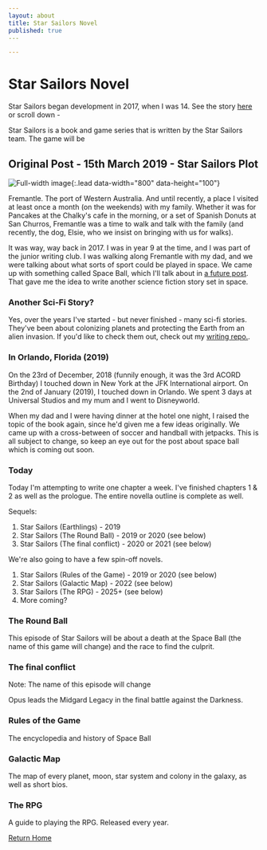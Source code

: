 ```yaml
---
layout: about
title: Star Sailors Novel
published: true
​---

---
```


# Star Sailors Novel

Star Sailors began development in 2017, when I was 14. See the story [here](https://acord-robotics.github.io/starsailors/hydejack/2019-03-15-Star-Sailors-Plot/) or scroll down - 

Star Sailors is a book and game series that is written by the Star Sailors team. The game will be 

## Original Post - 15th March 2019 - Star Sailors Plot

![Full-width image](https://fremantlestuff.info/parks/img/SFFC.jpg){:.lead data-width="800" data-height="100"}



Fremantle. The port of Western Australia. And until recently, a place I visited at least once a month (on the weekends) with my family. Whether it was for Pancakes at the Chalky's cafe in the morning, or a set of Spanish Donuts at San Churros, Fremantle was a time to walk and talk with the family (and recently, the dog, Elsie, who we insist on bringing with us for walks).

It was way, way back in 2017. I was in year 9 at the time, and I was part of the junior writing club. I was walking along Fremantle with my dad, and we were talking about what sorts of sport could be played in space. We came up with something called Space Ball, which I'll talk about in [a future post](http://acord-robotics.github.io/starsailors/hydejack/2019-03-16-space-ball/). That gave me the idea to write another science fiction story set in space.

### Another Sci-Fi Story?

Yes, over the years I've started - but never finished - many sci-fi stories. They've been about colonizing planets and protecting the Earth from an alien invasion. If you'd like to check them out, check out my [writing repo.](http://irisdroidology.github.io/writing-repo/). 

### In Orlando, Florida (2019)

On the 23rd of December, 2018 (funnily enough, it was the 3rd ACORD Birthday) I touched down in New York at the JFK International airport. On the 2nd of January (2019), I touched down in Orlando. We spent 3 days at Universal Studios and my mum and I went to Disneyworld. 

When my dad and I were having dinner at the hotel one night, I raised the topic of the book again, since he'd given me a few ideas originally. We came up with a cross-between of soccer and handball with jetpacks. This is all subject to change, so keep an eye out for the post about space ball which is coming out soon.

### Today

Today I'm attempting to write one chapter a week. I've finished chapters 1 & 2 as well as the prologue. The entire novella outline is complete as well.

Sequels:

1. Star Sailors (Earthlings) - 2019
2. Star Sailors (The Round Ball) - 2019 or 2020 (see below)
3. Star Sailors (The final conflict) - 2020 or 2021 (see below)

We're also going to have a few spin-off novels.

1. Star Sailors (Rules of the Game) - 2019 or 2020 (see below)
2. Star Sailors (Galactic Map) - 2022 (see below)
3. Star Sailors (The RPG) - 2025+ (see below)
4. More coming?

### The Round Ball

This episode of Star Sailors will be about a death at the Space Ball (the name of this game will change) and the race to find the culprit.

### The final conflict 

Note: The name of this episode will change

Opus leads the Midgard Legacy in the final battle against the Darkness.

### Rules of the Game

The encyclopedia and history of Space Ball

### Galactic Map

The map of every planet, moon, star system and colony in the galaxy, as well as short bios.

### The RPG

A guide to playing the RPG. Released every year.

[Return Home](http://acord-robotics.github.io/starsailors)

